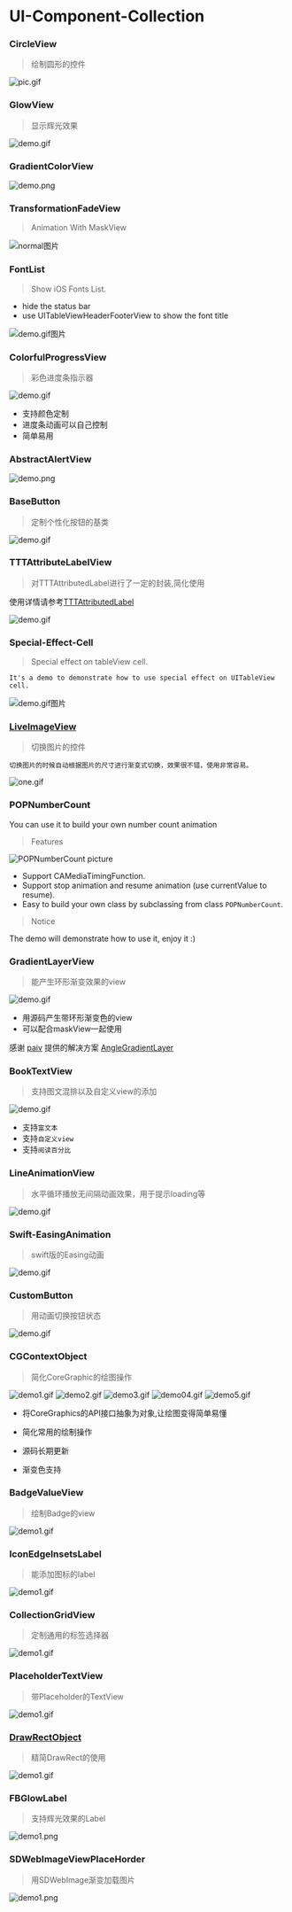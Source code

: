 # UI-Component-Collection

### CircleView

> 绘制圆形的控件

![pic.gif](http://images.cnitblog.com/blog2015/607542/201505/122245114548878.gif)


### GlowView

> 显示辉光效果

![demo.gif](http://images0.cnblogs.com/blog2015/607542/201507/052315196851908.gif)


### GradientColorView

![demo.png](http://images2015.cnblogs.com/blog/607542/201512/607542-20151215220156334-1605653129.png)


### TransformationFadeView

> Animation With MaskView

![normal图片](http://images.cnitblog.com/blog2015/607542/201504/161449574327027.gif) 


### FontList

> Show iOS Fonts List.

* hide the status bar
* use UITableViewHeaderFooterView to show the font title

![demo.gif图片](http://images.cnitblog.com/blog2015/607542/201504/081415404465434.gif) 


### ColorfulProgressView

> 彩色进度条指示器

![demo.gif](http://images0.cnblogs.com/blog2015/607542/201507/132035475636980.gif)

* 支持颜色定制
* 进度条动画可以自己控制
* 简单易用


### AbstractAlertView

![demo.png](http://images2015.cnblogs.com/blog/607542/201510/607542-20151015221733054-1203351216.png)


### BaseButton

> 定制个性化按钮的基类

![demo.gif](http://images0.cnblogs.com/blog2015/607542/201508/272031107656103.gif)


### TTTAttributeLabelView

> 对TTTAttributedLabel进行了一定的封装,简化使用

使用详情请参考[TTTAttributedLabel](https://github.com/TTTAttributedLabel/TTTAttributedLabel)

![demo.gif](http://images0.cnblogs.com/blog2015/607542/201506/131111327239875.gif)


### Special-Effect-Cell

> Special effect on tableView cell.

```
It's a demo to demonstrate how to use special effect on UITableView cell.
```

![demo.gif图片](http://images.cnitblog.com/blog2015/607542/201504/091134007433262.gif) 


### [LiveImageView](http://www.cnblogs.com/YouXianMing/p/4470433.html)

> 切换图片的控件

```
切换图片的时候自动根据图片的尺寸进行渐变式切换，效果很不错，使用非常容易。
```

![one.gif](http://images.cnitblog.com/blog2015/607542/201505/011028213653537.gif)


### POPNumberCount

You can use it to build your own number count animation

> Features

![POPNumberCount picture](http://images.cnitblog.com/blog2015/607542/201504/101457451803342.gif) 

* Support CAMediaTimingFunction.
* Support stop animation and resume animation (use currentValue to resume).
* Easy to build your own class by subclassing from class `POPNumberCount`.

> Notice

The demo will demonstrate how to use it, enjoy it :)


### GradientLayerView

> 能产生环形渐变效果的view

![demo.gif](http://images0.cnblogs.com/blog2015/607542/201505/151112010321294.gif)

* 用源码产生带环形渐变色的view
* 可以配合maskView一起使用

感谢 [paiv](https://github.com/paiv) 提供的解决方案 [AngleGradientLayer](https://github.com/paiv/AngleGradientLayer)


### BookTextView

> 支持图文混排以及自定义view的添加

![demo.gif](http://images0.cnblogs.com/blog2015/607542/201505/181608213229505.gif)

* 支持`富文本`
* 支持`自定义view`
* 支持`阅读百分比`


### LineAnimationView

> 水平循环播放无间隔动画效果，用于提示loading等

![demo.gif](http://images0.cnblogs.com/blog2015/607542/201507/041355326632281.gif)


### Swift-EasingAnimation

> swift版的Easing动画

![demo.gif](http://images2015.cnblogs.com/blog/607542/201510/607542-20151021144536895-433981780.gif)

### CustomButton

> 用动画切换按钮状态

![demo.gif](http://images2015.cnblogs.com/blog/607542/201605/607542-20160521232421951-1316626365.gif)


### CGContextObject

> 简化CoreGraphic的绘图操作

![demo1.gif](http://images0.cnblogs.com/blog2015/607542/201507/041039411854792.gif)
![demo2.gif](http://images0.cnblogs.com/blog2015/607542/201507/041040217088576.gif)
![demo3.gif](http://images0.cnblogs.com/blog2015/607542/201507/041041077084656.gif)
![demo04.gif](http://images0.cnblogs.com/blog2015/607542/201507/041041500366624.gif)
![demo5.gif](http://images0.cnblogs.com/blog2015/607542/201507/041042389172460.gif)

* 将CoreGraphics的API接口抽象为对象,让绘图变得简单易懂

* 简化常用的绘制操作

* 源码长期更新

* 渐变色支持

### BadgeValueView

> 绘制Badge的view

![demo1.gif](http://images2015.cnblogs.com/blog/607542/201606/607542-20160609092931199-957602026.gif)

### IconEdgeInsetsLabel

> 能添加图标的label

![demo1.gif](http://images2015.cnblogs.com/blog/607542/201606/607542-20160625104253938-1238321394.png)

### CollectionGridView

> 定制通用的标签选择器

![demo1.gif](http://images2015.cnblogs.com/blog/607542/201607/607542-20160717144659779-451454653.gif)

### PlaceholderTextView

> 带Placeholder的TextView

![demo1.gif](http://images2015.cnblogs.com/blog/607542/201607/607542-20160718182312076-1280366787.gif)

### [DrawRectObject](http://www.cnblogs.com/YouXianMing/p/5725482.html)

> 精简DrawRect的使用

![demo1.gif](http://images2015.cnblogs.com/blog/607542/201608/607542-20160801124147825-227855649.gif)

### FBGlowLabel

> 支持辉光效果的Label

![demo1.png](http://images2015.cnblogs.com/blog/607542/201608/607542-20160803190902262-1247151516.png)

### SDWebImageViewPlaceHorder

> 用SDWebImage渐变加载图片

![demo1.png](http://images2015.cnblogs.com/blog/607542/201611/607542-20161104142657768-1283049319.gif)
